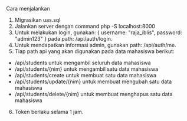 Cara menjalankan
1. Migrasikan uas.sql
2. Jalankan server dengan command php -S localhost:8000
3. Untuk melakukan login, gunakan:
{
    username: "raja_iblis",
    password: "admin123"
}
pada path: /api/auth/login.
4. Untuk mendapatkan informasi admin, gunakan path: /api/auth/me.
5. Tiap path api yang akan digunakan pada data mahasiswa berikut:
- /api/students untuk mengambil seluruh data mahasiswa
- /api/students/{nim} untuk mengambil satu data mahasiswa
- /api/students/create untuk membuat satu data mahasiswa
- /api/students/update/{nim} untuk membuat mengubah satu data mahasiswa
- /api/students/delete/{nim} untuk membuat menghapus satu data mahasiswa
6. Token berlaku selama 1 jam.